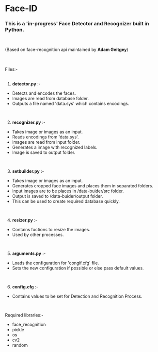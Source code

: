 <h1>Face-ID</h1>
<h3>This is a <b>'in-progress'</b> Face Detector and Recognizer built in Python.</h3>
<br>

(Based on face-recognition api maintained by <b>Adam Geitgey</b>)<br><br><br>


Files:-<br><br>

1) <b>detector.py</b> :-<br>
 <ul>
  <li>Detects and encodes the faces.<br></li>
  <li>Images are read from database folder.</li>
  <li>Outputs a file named 'data.sys' which contains encodings.</li>
</ul> <br>

2) <b>recognizer.py</b> :-<br>
 <ul>
  <li>Takes image or images as an input.<br></li>
  <li>Reads encodings from 'data.sys'.<br></li>
  <li>Images are read from input folder.</li>
  <li>Generates a image with recognized labels.</li>
  <li>Image is saved to output folder.</li>
</ul> <br>

3) <b>setbuilder.py</b> :-<br>
 <ul>
  <li>Takes image or images as an input.<br></li>
  <li>Generates cropped face images and places them in separated folders.</li>
  <li>Input images are to be places in /data-buider/src folder.</li>
  <li>Output is saved to /data-buider/output folder.</li>
  <li>This can be used to create required database quickly.</li>
</ul> <br>

4) <b>resizer.py</b> :-<br>
 <ul>
  <li>Contains fuctions to resize the images.<br></li>
  <li>Used by other processes.</li>
</ul> <br>

5) <b>arguments.py</b> :-<br>
 <ul>
  <li>Loads the configuration for 'congif.cfg' file.<br></li>
  <li>Sets the new configuration if possible or else pass default values.</li>
</ul> <br>

6) <b>config.cfg</b> :-<br>
 <ul>
  <li>Contains values to be set for Detection and Recognition Process.<br></li>
</ul> <br>


Required libraries:-
<ul>
  <li>face_recognition</li>
  <li>pickle</li>
  <li>os</li>
  <li>cv2</li>
  <li>random</li>
</ul>


